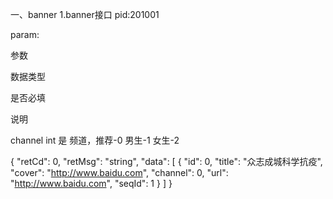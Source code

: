 


一、banner
1.banner接口
pid:201001

param:

参数

数据类型

是否必填

说明

channel	int	是	频道，推荐-0 男生-1 女生-2


{
    "retCd": 0, 
    "retMsg": "string", 
    "data": [
        {
            "id": 0, 
            "title": "众志成城科学抗疫", 
            "cover": "http://www.baidu.com", 
            "channel": 0, 
            "url": "http://www.baidu.com", 
            "seqId": 1
        }
    ]
}




